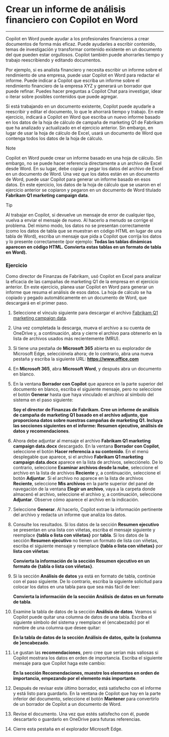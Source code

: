 # Crear un informe de análisis financiero con Copilot en Word
---
Copilot en Word puede ayudar a los profesionales financieros a crear documentos de forma más eficaz. Puede ayudarles a escribir contenido, temas de investigación y transformar contenido existente en un documento del que pueden estar orgullosos. Copilot también puede ahorrarles tiempo y trabajo reescribiendo y editando documentos.

Por ejemplo, si es analista financiero y necesita escribir un informe sobre el rendimiento de una empresa, puede usar Copilot en Word para redactar el informe. Puede indicar a Copilot que escriba un informe sobre el rendimiento financiero de la empresa XYZ y generará un borrador que puede refinar. Puedes hacer preguntas a Copilot Chat para investigar, idear o iterar sobre posibles contenidos que puede agregar.

Si está trabajando en un documento existente, Copilot puede ayudarle a reescribir y editar el documento, lo que le ahorrará tiempo y trabajo. En este ejercicio, indicará a Copilot en Word que escriba un nuevo informe basado en los datos de la hoja de cálculo de campaña de marketing Q1 de Fabrikam que ha analizado y actualizado en el ejercicio anterior. Sin embargo, en lugar de usar la hoja de cálculo de Excel, usará un documento de Word que contenga todos los datos de la hoja de cálculo.

> [!NOTE]
> Copilot en Word puede crear un informe basado en una hoja de cálculo. Sin embargo, no se puede hacer referencia directamente a un archivo de Excel desde Word. En su lugar, debe copiar y pegar los datos del archivo de Excel en un documento de Word. Una vez que los datos están en un documento de Word, puede usar Copilot para generar un informe basado en esos datos. En este ejercicio, los datos de la hoja de cálculo que se usaron en el ejercicio anterior se copiaron y pegaron en un documento de Word titulado **Fabrikam Q1 marketing campaign data**.

> [!TIP]
> Al trabajar en Copilot, si devuelve un mensaje de error de cualquier tipo, vuelva a enviar el mensaje de nuevo. Al hacerlo a menudo se corrige el problema. Del mismo modo, los datos no se presentan correctamente (como los datos de tabla que se muestran en código HTML en lugar de una tabla de Word), escriba un mensaje que pida a Copilot que corrija los datos y lo presente correctamente (por ejemplo: **Todas las tablas dinámicas aparecen en código HTML. Convierta estas tablas en un formato de tabla en Word).**

### Ejercicio

Como director de Finanzas de Fabrikam, usó Copilot en Excel para analizar la eficacia de las campañas de marketing Q1 de la empresa en el ejercicio anterior. En este ejercicio, planea usar Copilot en Word para generar un informe que resuma el análisis de esos datos. La hoja de cálculo se ha copiado y pegado automáticamente en un documento de Word, que descargará en el primer paso.

1.  Seleccione el vínculo siguiente para descargar el archivo [Fabrikam Q1 marketing campaign data](https://edxinteractivepage.blob.core.windows.net/ms-4004/Fabrikam%20Q1%20marketing%20campaign%20data.docx).
2.  Una vez completada la descarga, mueva el archivo a su cuenta de OneDrive y, a continuación, abra y cierre el archivo para obtenerlo en la lista de archivos usados más recientemente (MRU).
3.  Si tiene una pestaña de **Microsoft 365** abierta en su explorador de Microsoft Edge, selecciónela ahora; de lo contrario, abra una nueva pestaña y escriba la siguiente URL: **https://www.office.com**
4.  En **Microsoft 365**, abra **Microsoft Word**, y después abra un documento en blanco.
5.  En la ventana **Borrador con Copilot** que aparece en la parte superior del documento en blanco, escriba el siguiente mensaje, pero no seleccione el botón **Generar** hasta que haya vinculado el archivo al símbolo del sistema en el paso siguiente:
    
    **Soy el director de Finanzas de Fabrikam. Cree un informe de análisis de campaña de marketing Q1 basado en el archivo adjunto, que proporciona datos sobre nuestras campañas de marketing Q1. Incluya las secciones siguientes en el informe: Resumen ejecutivo, análisis de datos y recomendaciones**.
6.  Ahora debe adjuntar al mensaje el archivo **Fabrikam Q1 marketing campaign data.docx** descargado. En la ventana **Borrador con Copilot**, seleccione el botón **Hacer referencia a su contenido**. En el menú desplegable que aparece, si el archivo **Fabrikam Q1 marketing campaign data.docx** aparece en la lista de archivos, selecciónelo. De lo contrario, seleccione **Examinar archivos desde la nube**, seleccione el archivo en la lista de archivos **Reciente** y, a continuación, seleccione el botón **Adjuntar**. Si el archivo no aparece en la lista de archivos **Reciente**, seleccione **Mis archivos** en la parte superior del panel de navegación de la ventana **Elegir un archivo**, vaya a la carpeta donde almacenó el archivo, seleccione el archivo y, a continuación, seleccione **Adjuntar**. Observe cómo aparece el archivo en la indicación.
7.  Seleccione **Generar**. Al hacerlo, Copilot extrae la información pertinente del archivo y redacta un informe que analiza los datos.
8.  Consulte los resultados. Si los datos de la sección **Resumen ejecutivo** se presentan en una lista con viñetas, escriba el mensaje siguiente y reemplace **\{tabla o lista con viñetas\}** por **tabla**. Si los datos de la sección **Resumen ejecutivo** no tienen un formato de lista con viñetas, escriba el siguiente mensaje y reemplace **\{tabla o lista con viñetas\}** por **lista con viñetas**:
    
    **Convierta la información de la sección Resumen ejecutivo en un formato de \{tabla o lista con viñetas\}**.
9.  Si la sección **Análisis de datos** ya está en formato de tabla, continúe con el paso siguiente. De lo contrario, escriba la siguiente solicitud para colocar los datos en una tabla para que sea más fácil de leer:
    
    **Convierta la información de la sección Análisis de datos en un formato de tabla**.
10. Examine la tabla de datos de la sección **Análisis de datos**. Veamos si Copilot puede quitar una columna de datos de una tabla. Escriba el siguiente símbolo del sistema y reemplace el \{encabezado\} por el nombre de una columna que desee quitar:
    
    **En la tabla de datos de la sección Análisis de datos, quite la \{columna de \}encabezado**.
11. Le gustan las **recomendaciones**, pero cree que serían más valiosas si Copilot mostrara los datos en orden de importancia. Escriba el siguiente mensaje para que Copilot haga este cambio:
    
    **En la sección Recomendaciones, muestre los elementos en orden de importancia, empezando por el elemento más importante**.
12. Después de revisar este último borrador, está satisfecho con el informe y está listo para guardarlo. En la ventana de Copilot que hay en la parte inferior del documento, seleccione el botón **Mantener** para convertirlo de un borrador de Copilot a un documento de Word.
13. Revise el documento. Una vez que estés satisfecho con él, puede descartarlo o guardarlo en OneDrive para futuras referencias.
14. Cierre esta pestaña en el explorador Microsoft Edge.
